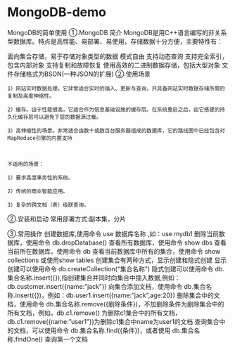 # MongoDB-demo
MongoDB的简单使用
①.MongoDB 简介
     MongoDB是用C++语言编写的非关系型数据库。特点是高性能、易部署、易使用，存储数据十分方便，主要特性有：

面向集合存储，易于存储对象类型的数据
模式自由
支持动态查询
支持完全索引，包含内部对象
支持复制和故障恢复
使用高效的二进制数据存储，包括大型对象
文件存储格式为BSON(一种JSON的扩展)
②.使用场景

    1）网站实时数据处理。它非常适合实时的插入、更新与查询，并具备网站实时数据存储所需的复制及高度伸缩性。

    2）缓存。由于性能很高，它适合作为信息基础设施的缓存层。在系统重启之后，由它搭建的持久化缓存层可以避免下层的数据源过载。

    3）高伸缩性的场景。非常适合由数十或数百台服务器组成的数据库，它的路线图中已经包含对MapReduce引擎的内置支持



    不适用的场景：

    1）要求高度事务性的系统。

    2）传统的商业智能应用。

    3）复杂的跨文档（表）级联查询。

②.安装和启动
     常用部署方式:副本集，分片

③.常用操作
创建数据库,使用命令 use 数据库名称 ,如：use mydb1
删除当前数据库，使用命令 db.dropDatabase()
查看所有数据库，使用命令 show dbs
查看当前所在数据库，使用命令 db
查看当前数据库中所有的集合，使用命令 show collections 或使用show tables
创建集合有两种方式，显示创建和隐式创建
显示创建可以使用命令 db.createCollection(“集合名称")
隐式创建可以使用命令 db.集合名称.insert({}),指创建集合并同时向集合中插入数据,例如： db.customer.insert({name:”jack”})
向集合添加文档，使用命令 db.集合名称.insert({})，例如：db.user1.insert({name:”jack”,age:20})
删除集合中的文档，使用命令 db.集合名称.remove({删除条件})，不加删除条件为删除集合中的所有文档，例如，db.c1.remove() 为删除c1集合中的所有文档，db.c1.remove({name:”user1”})为删除c1集合中name为user1的文档
查询集合中的文档，可以使用命令 db.集合名称.find({条件})，或者使用 db.集合名称.findOne() 查询第一个文档
